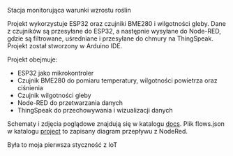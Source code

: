 Stacja monitorująca warunki wzrostu roślin

Projekt wykorzystuje ESP32 oraz czujniki BME280 i wilgotności gleby.
Dane z czujników są przesyłane do ESP32, a następnie wysyłane do Node-RED, gdzie są filtrowane, uśredniane i przesyłane do chmury na ThingSpeak.
Projekt został stworzony w Arduino IDE.

Projekt obejmuje:
- ESP32 jako mikrokontroler
- Czujnik BME280 do pomiaru temperatury, wilgotności powietrza oraz ciśnienia
- Czujnik wilgotności gleby
- Node-RED do przetwarzania danych
- ThingSpeak do przechowywania i wizualizacji danych

Schematy i zdjęcia poglądowe znajdują się w katalogu [docs](.docs). Plik flows.json w katalogu [project](.project) to zapisany diagram przepływu z NodeRed.

Była to moja pierwsza styczność z IoT
